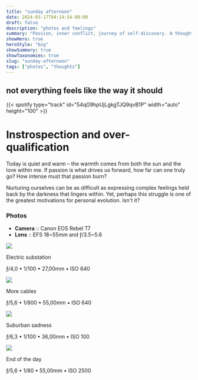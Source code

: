 ```yaml
---
title: "sunday afternoon"
date: 2024-03-17T04:14:54-08:00
draft: false
description: "photos and feelings"
summary: "Passion, inner conflict, journey of self-discovery. A thought-provoking reflection for your day."
showHero: true
heroStyle: "big"
showSummary: true
showTaxonomies: true
slug: "sunday-afternoon"
tags: ["photos", "thoughts"]
---
```

<h2 class="mt-0">not everything feels like the way it should</h2>
{{< spotify type="track" id="54qG9hpUjLgkgTJQ9qvB1P" width="auto" height="100" >}}


# Instrospection and over-qualification

Today is quiet and warm – the warmth comes from both the sun and the love within
me. If passion is what drives us forward, how far can one truly go? How intense
must that passion burn?

Nurturing ourselves can be as difficult as expressing complex feelings held back
by the darkness that lingers within. Yet, perhaps this struggle is one of the
greatest motivations for personal evolution. Isn't it?

### Photos

<ul>
    <li><strong>Camera</strong> :: Canon EOS Rebel T7</li>
    <li><strong>Lens</strong> :: EFS 18~55mm and ƒ/3.5~5.6</li>
</ul>

<div class="grid gap-4" style="grid-template-columns: repeat(2, minmax(0, 1fr));">
    <div>
        <img class="rounded-md w-1/12" src="/images/cable-tower.jpg">
        <p class="text-neutral text-center mb-0">Electric substation</p>
        <p class="text-neutral-400 text-center mt-0">ƒ/4,0 • 1/100 • 27,00mm • ISO 640</p>
    </div>
    <div>
        <img class="rounded-md w-1/12" src="/images/energy-cables.jpg">
        <p class="text-neutral text-center mb-0">More cables</p>
        <p class="text-neutral-400 text-center mt-0">ƒ/5,6 • 1/800 • 55,00mm • ISO 640</p>
    </div>
    <div>
        <img class="rounded-md w-1/12" src="/images/city-cables.jpg">
        <p class="text-neutral text-center mb-0">Suburban sadness</p>
        <p class="text-neutral-400 text-center mt-0">ƒ/6,3 • 1/100 • 36,00mm • ISO 100</p>
    </div>
    <div>
        <img class="rounded-md w-1/12" src="/images/car-lights.jpg">
        <p class="text-neutral text-center mb-0">End of the day</p>
        <p class="text-neutral-400 text-center mt-0">ƒ/5,6 • 1/80 • 55,00mm • ISO 2500</p>
    </div>
</div>
